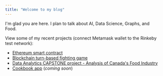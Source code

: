 ```yaml
---
title: "Welcome to my blog"
---
```


I'm glad you are here. I plan to talk about AI, Data Science, Graphs, and Food.

View some of my recent projects (connect Metamask wallet to the Rinkeby test network):
- [Ethereum smart contract](https://recipe-portal.krishnacd93.repl.co/)
- [Blockchain turn-based fighting game](https://nft-game-starter-project.krishnacd93.repl.co)
- [Data Analytics CAPSTONE project - Analysis of Canada's Food Industry](https://github.com/KrishnaCD93/DAAN-Capstone-Project)
- [Cookbook app](https://github.com/KrishnaCD93/Cookbook) (*coming soon*)
